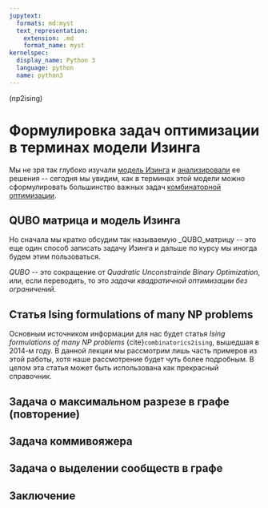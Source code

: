 ```yaml
---
jupytext:
  formats: md:myst
  text_representation:
    extension: .md
    format_name: myst
kernelspec:
  display_name: Python 3
  language: python
  name: python3
---
```


(np2ising)

# Формулировка задач оптимизации в терминах модели Изинга

Мы не зря так глубоко изучали [модель Изинга](ising) и [анализировали](advising) ее решения -- сегодня мы увидим, как в терминах этой модели можно сформулировать большинство важных задач [комбинаторной оптимизации](combopt).

## QUBO матрица и модель Изинга

Но сначала мы кратко обсудим так называемую _QUBO_матрицу -- это еще один способ записать задачу Изинга и дальше по курсу мы иногда будем этим пользоваться.

_QUBO_ -- это сокращение от _Quadratic Unconstrainde Binary Optimization_, или, если переводить, то это _задачи квадратичной оптимизации без ограничений_. 

## Статья Ising formulations of many NP problems

Основным источником информации для нас будет статья _Ising formulations of many NP problems_ {cite}`combinatorics2ising`, вышедшая в 2014-м году. В данной лекции мы рассмотрим лишь часть примеров из этой работы, хотя наше рассмотрение будет чуть более подробным. В целом эта статья может быть использована как прекрасный справочник.

## Задача о максимальном разрезе в графе (повторение)

## Задача коммивояжера

## Задача о выделении сообществ в графе

## Заключение
